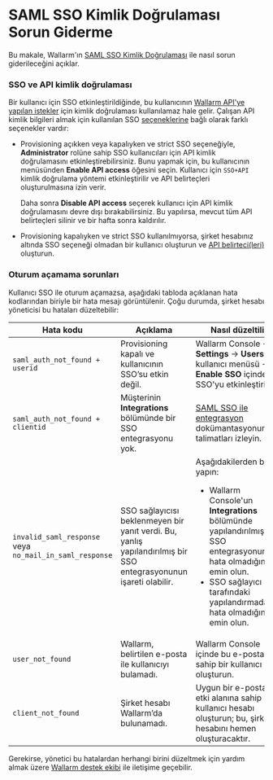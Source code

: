 # SAML SSO Kimlik Doğrulaması Sorun Giderme

Bu makale, Wallarm'ın [SAML SSO Kimlik Doğrulaması](intro.md) ile nasıl sorun giderileceğini açıklar.

### SSO ve API kimlik doğrulaması

Bir kullanıcı için SSO etkinleştirildiğinde, bu kullanıcının [Wallarm API'ye yapılan istekler](../../../api/overview.md#your-own-api-client) için kimlik doğrulaması kullanılamaz hale gelir. Çalışan API kimlik bilgileri almak için kullanılan SSO [seçeneklerine](intro.md#available-options) bağlı olarak farklı seçenekler vardır:

* Provisioning açıkken veya kapalıyken ve strict SSO seçeneğiyle, **Administrator** rolüne sahip SSO kullanıcıları için API kimlik doğrulamasını etkinleştirebilirsiniz. Bunu yapmak için, bu kullanıcının menüsünden **Enable API access** öğesini seçin. Kullanıcı için `SSO+API` kimlik doğrulama yöntemi etkinleştirilir ve API belirteçleri oluşturulmasına izin verir.

    Daha sonra **Disable API access** seçerek kullanıcı için API kimlik doğrulamasını devre dışı bırakabilirsiniz. Bu yapılırsa, mevcut tüm API belirteçleri silinir ve bir hafta sonra kaldırılır.

* Provisioning kapalıyken ve strict SSO kullanılmıyorsa, şirket hesabınız altında SSO seçeneği olmadan bir kullanıcı oluşturun ve [API belirteci(leri)](../../../api/overview.md#your-own-api-client) oluşturun.

### Oturum açamama sorunları

Kullanıcı SSO ile oturum açamazsa, aşağıdaki tabloda açıklanan hata kodlarından biriyle bir hata mesajı görüntülenir. Çoğu durumda, şirket hesabı yöneticisi bu hataları düzeltebilir:

| Hata kodu | Açıklama | Nasıl düzeltilir |
|--|--|--|
| `saml_auth_not_found + userid` | Provisioning kapalı ve kullanıcının SSO’su etkin değil. | Wallarm Console → **Settings** → **Users** → kullanıcı menüsü → **Enable SSO** içinde SSO'yu etkinleştirin. |
| `saml_auth_not_found + clientid` | Müşterinin **Integrations** bölümünde bir SSO entegrasyonu yok. | [SAML SSO ile entegrasyon](intro.md) dokümantasyonundaki talimatları izleyin. |
| `invalid_saml_response` veya `no_mail_in_saml_response` | SSO sağlayıcısı beklenmeyen bir yanıt verdi. Bu, yanlış yapılandırılmış bir SSO entegrasyonunun işareti olabilir. | Aşağıdakilerden birini yapın:<br><ul><li>Wallarm Console'un **Integrations** bölümünde yapılandırılmış SSO entegrasyonunda hata olmadığından emin olun.</li><li>SSO sağlayıcı tarafındaki yapılandırmada hata olmadığından emin olun.</li></ul> |
| `user_not_found` | Wallarm, belirtilen e-posta ile kullanıcıyı bulamadı. | Wallarm Console içinde bu e-postaya sahip bir kullanıcı oluşturun. |
| `client_not_found` | Şirket hesabı Wallarm’da bulunamadı. | Uygun bir e-posta etki alanına sahip bir kullanıcı hesabı oluşturun; bu, şirket hesabını hemen oluşturacaktır. |

 Gerekirse, yönetici bu hatalardan herhangi birini düzeltmek için yardım almak üzere [Wallarm destek ekibi](mailto:support@wallarm.com) ile iletişime geçebilir.
